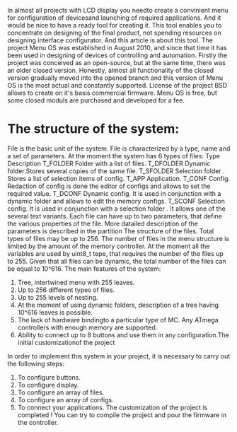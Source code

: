 In almost all projects with LCD display you needto create a convinient menu for configuration of devicesand launching of required applications. And it would be nice to have a ready tool for creating it. This tool enables you to concentrate on designing of the final product, not spending resources on designing interface configurator. And this article is about this tool. The project Menu OS was established in August 2010, and since that time it has been used in designing of devices of controlling and automation. Firstly the project was conceived as an open-source, but at the same time, there was an older closed version. Honestly, almost all functionality of the closed version gradually moved into the opened branch and this version of Menu OS is the most actual and constantly supported. License of the project BSD allows to create on it's basis commercial firmware. Menu OS is free, but some closed moduls are purchased and developed for a fee. 
# The structure of the system: #

File is the basic unit of the system. File is characterized by a type, name and a set of 
parameters.  At the moment the system has 6 types of files: 
Type Description
T_FOLDER Folder with a list of files.
T_DFOLDER  Dynamic folder.Stores several copies of the same file.
T_SFOLDER   Selection folder . Stores a list of selection items of config.
T_APP Application.
T_CONF Config. Redaction of config is done the editor of configs and allows to set the required value.
T_DCONF Dynamic config. It is used in conjunction with a dynamic folder and allows to edit the memory configs.
T_SCONF Selection config. It is used in conjunction with a selection folder . It allows one of the several text variants. Each file can have up to two parameters, that define the various properties of the file. More datailed description of the parameters is described in the partition The structure of the files. Total types of files may be up to 256.
The number of files in the menu structure is limited by the amount of the memory controller. At the moment all the variables are used by uint8_t tepe, that requires the number of the files up to 255. 
Given that all files can be dynamic, the total number of the files can be equal to 10^616.
The main features of the system:
1. Tree, intertwined menu with 255 leaves.
2.  Up to 256 different types of files.
3.  Up to 255 levels of nesting.
4. At the moment of using dynamic folders, description of a tree having 10^616 leaves is possible.
5. The lack of hardware bindingto a particular type of MC. Any ATmega controllers with enough memory are supported.
6.  Ability to connect up to 8 buttons and use them in any configuration.The initial customizationof the project


In order to implement this system in your project, it is necessary to carry out the following steps: 
1. To configure buttons.
2. To configure display.
3. To configure an array of files.
4. To configure an array of configs.
5. To connect your applications.
The customization of the project is completed ! You can try to compile the project 
and pour the firmware in the controller.